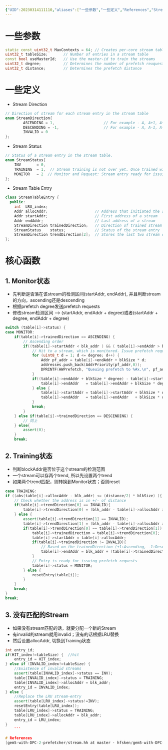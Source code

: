 ```yaml
---
{"UID":20230314111110,"aliases":["一些参数","一些定义","References","Stream Prefetcher"],"tags":null,"source":null,"cssclass":null,"created":"2023-03-14 11:11","updated":"2023-03-14 11:33","dg-publish":true,"permalink":"/prefetcher/stream-prefetcher/","dgPassFrontmatter":true,"noteIcon":""}
---
```



# 一些参数

```cpp
static const uint32_t MaxContexts = 64; // Creates per-core stream tables for upto 64 processor cores
uint32_t tableSize;       // Number of entries in a stream table
const bool useMasterId;   // Use the master-id to train the streams
uint32_t degree;          // Determines the number of prefetch reuquests to be issued at a time
uint32_t distance;        // Determines the prefetch distance
```

# 一些定义

* Stream Direction

```cpp
// Direction of stream for each stream entry in the stream table
enum StreamDirection{
        ASCENDING = 1,                      // For example - A, A+1, A+2
        DESCENDING = -1,                    // For example - A, A-1, A-2
        INVALID = 0
};
```

* Stream Status

```cpp
// Status of a stream entry in the stream table.
enum StreamStatus{
	INV       = 0,
	TRAINING  = 1,  // Stream training is not over yet. Once trained will move to MONITOR status
	MONITOR   = 2  // Monitor and Request: Stream entry ready for issuing prefetch requests
};
```

* Stream Table Entry

```cpp  class StreamTableEntry {
class StreamTableEntry {
  public:
	int  LRU_index;
	Addr allocAddr;                     // Address that initiated the stream training
	Addr startAddr;                     // First address of a stream
	Addr endAddr;                       // Last address of a stream
	StreamDirection trainedDirection;   // Direction of trained stream (Ascending or Descending)
	StreamStatus    status;             // Status of the stream entry
	StreamDirection trendDirection[2];  // Stores the last two stream directions of an entry
};
```

# 核心函数
## 1. Monitor状态
* 先判断是否落在该stream的检测区间(startAddr, endAddr), 并且判断stream的方向，ascending还是descending
* 根据prefetch degree发送prefetch requests
* 修改stream检测区间 --> (startAddr, endAddr + degree)或者(startAddr + degree, endAddr + degree)

```cpp
switch (table[i]->status) {
case MONITOR:
	if(table[i]->trainedDirection == ASCENDING) {
		// Ascending order
		if((table[i]->startAddr < blk_addr ) && ( table[i]->endAddr > blk_addr)) {
			// Hit to a stream, which is monitored. Issue prefetch requests based on the degree and the direction
			for (uint8_t d = 1; d <= degree; d++) {
				Addr pf_addr = table[i]->endAddr + blkSize * d;
				addresses.push_back(AddrPriority(pf_addr,0));
				DPRINTF(HWPrefetch, "Queuing prefetch to %#x.\n", pf_addr);
			}
			if((table[i]->endAddr + blkSize * degree) - table[i]->startAddr <= distance) {
				table[i]->endAddr   = table[i]->endAddr + blkSize * degree;
			} else {
				table[i]->startAddr = table[i]->startAddr + blkSize * degree;
				table[i]->endAddr   = table[i]->endAddr   + blkSize * degree;
			}
			break;
		}
	} else if(table[i]->trainedDirection == DESCENDING) {
		// 同上
	} else{
		assert(0);
	}
	break;
```

## 2. Training状态
* 判断blockAddr是否位于这个stream的检测范围
* 一个stream可以存两个trend, 所以先设置两个trend
* 如果两个trend匹配，则转换到Monitor状态；否则reset

```cpp
case TRAINING:
if ((abs(table[i]->allocAddr - blk_addr) <= (distance/2) * blkSize) ){
	// Check whether the address is in +/- of distance
	if(table[i]->trendDirection[0] == INVALID){
		table[i]->trendDirection[0] = (blk_addr - table[i]->allocAddr > 0) ? ASCENDING : DESCENDING;
	} else {
		assert(table[i]->trendDirection[1] == INVALID);
		table[i]->trendDirection[1] = (blk_addr - table[i]->allocAddr > 0) ? ASCENDING : DESCENDING;
		if(table[i]->trendDirection[0] == table[i]->trendDirection[1]) {
			table[i]->trainedDirection = table[i]->trendDirection[0];
			table[i]->startAddr = table[i]->allocAddr;
			if(table[i]->trainedDirection != INVALID){
				// Based on the trainedDirection (+1:Ascending, -1:Descending) update the end address of a stream
				table[i]->endAddr = blk_addr + (table[i]->trainedDirection) * blkSize * degree;
			}
			// Entry is ready for issuing prefetch requests
			table[i]->status = MONITOR;
		} else {
			resetEntry(table[i]);
		}
	}
	break;
}
break;
```

## 3. 没有匹配的Stream
* 如果没有stream匹配的话，就要分配一个新的Stream
* 有invalid的stream就用invalid；没有的话根据LRU替换
* 然后设置allocAddr, 切换到Training状态

```cpp
int entry_id;
if(HIT_index!=tableSize) {  //hit
	entry_id = HIT_index;
} else if (INVALID_index!=tableSize) {
	//Existence of invalid streams
	assert(table[INVALID_index]->status == INV);
	table[INVALID_index]->status = TRAINING;
	table[INVALID_index]->allocAddr = blk_addr;
	entry_id = INVALID_index;
} else {
	//Replace the LRU stream-entry
	assert(table[LRU_index]->status!=INV);
	resetEntry(table[LRU_index]);
	table[LRU_index]->status = TRAINING;
	table[LRU_index]->allocAddr = blk_addr;
	entry_id = LRU_index;
}
    ```

# References
[gem5-with-DPC-2-prefetcher/stream.hh at master · hfsken/gem5-with-DPC-2-prefetcher · GitHub](https://github.com/hfsken/gem5-with-DPC-2-prefetcher/blob/master/src/mem/cache/prefetch/stream.hh)


